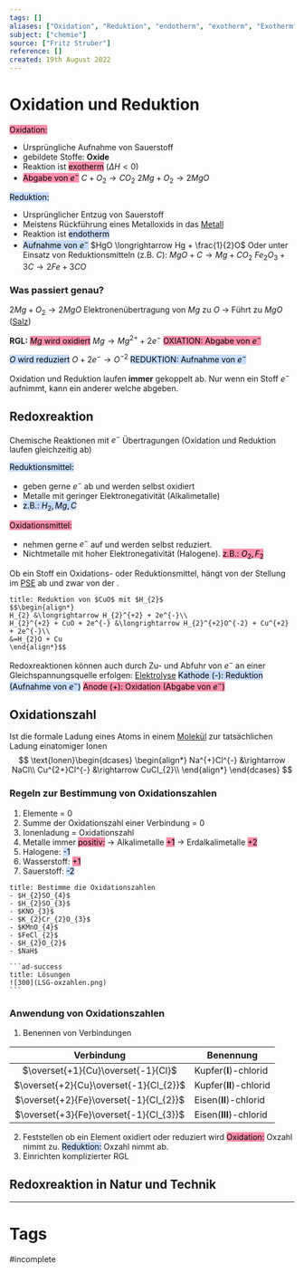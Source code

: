 ```yaml
---
tags: []
aliases: ["Oxidation", "Reduktion", "endotherm", "exotherm", "Exotherm", "Endotherm", "Redoxreaktion", "Redoxpaare", "Redoxpaar"]
subject: ["chemie"]
source: ["Fritz Struber"]
reference: []
created: 19th August 2022
---
```


# Oxidation und Reduktion
<mark style="background: #FF5582A6;">Oxidation:</mark> 
- Ursprüngliche Aufnahme von Sauerstoff
- gebildete Stoffe: **Oxide**
- Reaktion ist <mark style="background: #FF5582A6;">exotherm</mark> ($\Delta H<0$)
- <mark style="background: #FF5582A6;">Abgabe von $e^{-}$</mark> 
$C+O_{2}\longrightarrow CO_{2}$
$2Mg+O_{2} \longrightarrow 2MgO$

<mark style="background: #ADCCFFA6;">Reduktion:</mark> 
- Ursprünglicher Entzug von Sauerstoff
- Meistens Rückführung eines Metalloxids in das [Metall](chemie/Metallbindung.md)
- Reaktion ist <mark style="background: #ADCCFFA6;">endotherm</mark> 
- <mark style="background: #ADCCFFA6;">Aufnahme von $e^{-}$</mark> 
$HgO \longrightarrow Hg + \frac{1}{2}O$
Oder unter Einsatz von Reduktionsmitteln (z.B. $C$):
 $MgO + C \longrightarrow Mg + CO_{2}$
$Fe_{2}O_{3} + 3C \longrightarrow 2Fe + 3CO$

### Was passiert genau?
$2Mg+O_{2}\longrightarrow2MgO$
Elektronenübertragung von $Mg$ zu $O$
$\rightarrow$ Führt zu $MgO$ ([Salz](chemie/Ionenbindung.md))

**RGL:**
<mark style="background: #FF5582A6;">$Mg$ wird oxidiert</mark> $Mg \longrightarrow Mg^{2+}+2e^{-}$
<mark style="background: #FF5582A6;">OXIATION: Abgabe von $e^{-}$</mark> 

<mark style="background: #ADCCFFA6;">$O$ wird reduziert</mark> $O+2e^{-}\longrightarrow O^{-2}$
<mark style="background: #ADCCFFA6;">REDUKTION: Aufnahme von $e^{-}$</mark> 

Oxidation und Reduktion laufen **immer** gekoppelt ab. Nur wenn ein Stoff $e^{-}$ aufnimmt, kann ein anderer welche abgeben.

## Redoxreaktion
Chemische Reaktionen mit $e^{-}$ Übertragungen (Oxidation und Reduktion laufen gleichzeitig ab)

<mark style="background: #ADCCFFA6;">Reduktionsmittel:</mark>
- geben gerne $e^{-}$ ab und werden selbst oxidiert
- Metalle mit geringer Elektronegativität (Alkalimetalle)
 - <mark style="background: #ADCCFFA6;">z.B.: $H_{2}, Mg, C$</mark> 

<mark style="background: #FF5582A6;">Oxidationsmittel:</mark>
- nehmen gerne $e^{-}$ auf und werden selbst reduziert.
- Nichtmetalle mit hoher Elektronegativität (Halogene). 
<mark style="background: #FF5582A6;">z.B.: $O_{2}, F_{2}$</mark> 

Ob ein Stoff ein Oxidations- oder Reduktionsmittel, hängt von der Stellung im [PSE](chemie/Periodensystem%20der%20Elemente.md) ab und zwar von der [](chemie/Periodensystem%20der%20Elemente.md#Elektronegativität%20EN|Elektronegativität%20(EN)).

```ad-example
title: Reduktion von $CuO$ mit $H_{2}$
$$\begin{align*}
H_{2} &\longrightarrow H_{2}^{+2} + 2e^{-}\\
H_{2}^{+2} + CuO + 2e^{-} &\longrightarrow H_{2}^{+2}O^{-2} + Cu^{+2} + 2e^{-}\\
&=H_{2}O + Cu
\end{align*}$$
```

Redoxreaktionen können auch durch Zu- und Abfuhr von $e^{-}$ an einer Gleichspannungsquelle erfolgen: [Elektrolyse](chemie/Elektrochemie.md)
<mark style="background: #ADCCFFA6;">Kathode (-): Reduktion (Aufnahme von $e^{-}$)</mark>
<mark style="background: #FF5582A6;">Anode (+): Oxidation (Abgabe von $e^{-}$)</mark> 

## Oxidationszahl
Ist die formale Ladung eines Atoms in einem [Molekül](chemie/Atombindung.md) zur tatsächlichen Ladung einatomiger Ionen
$$
\text{Ionen}\begin{dcases}
\begin{align*}
Na^{+}Cl^{-} &\rightarrow NaCl\\
Cu^{2+}Cl^{-} &\rightarrow CuCl_{2}\\
\end{align*}
\end{dcases}
$$

### Regeln zur Bestimmung von Oxidationszahlen
1. Elemente = 0
2. Summe der Oxidationszahl einer Verbindung = 0
3. Ionenladung = Oxidationszahl
4. Metalle immer <mark style="background: #FF5582A6;">positiv:</mark>
$\rightarrow$ Alkalimetalle <mark style="background: #FF5582A6;">+1</mark> 
$\rightarrow$ Erdalkalimetalle <mark style="background: #FF5582A6;">+2</mark> 
5. Halogene: <mark style="background: #ADCCFFA6;">-1</mark>
6. Wasserstoff: <mark style="background: #FF5582A6;">+1</mark>
7. Sauerstoff: <mark style="background: #ADCCFFA6;">-2</mark>

````ad-example
title: Bestimme die Oxidationszahlen
- $H_{2}SO_{4}$
- $H_{2}SO_{3}$
- $KNO_{3}$
- $K_{2}Cr_{2}O_{3}$
- $KMnO_{4}$
- $FeCl_{2}$
- $H_{2}O_{2}$
- $NaH$

```ad-success
title: Lösungen
![300](LSG-oxzahlen.png)
```
````

### Anwendung von Oxidationszahlen
1. Benennen von Verbindungen

|               Verbindung               | Benennung          |
|:--------------------------------------:| ------------------ |
|   $\overset{+1}{Cu}\overset{-1}{Cl}$   | Kupfer(**I**)-chlorid  |
| $\overset{+2}{Cu}\overset{-1}{Cl_{2}}$ | Kupfer(**II**)-chlorid |
| $\overset{+2}{Fe}\overset{-1}{Cl_{2}}$ | Eisen(**II**)-chlorid  |
| $\overset{+3}{Fe}\overset{-1}{Cl_{3}}$ | Eisen(**III**)-chlorid |

2. Feststellen ob ein Element oxidiert oder reduziert wird
   <mark style="background: #FF5582A6;">Oxidation:</mark> Oxzahl nimmt zu.
   <mark style="background: #ADCCFFA6;">Reduktion:</mark> Oxzahl nimmt ab.
3. Einrichten komplizierter RGL

## Redoxreaktion in Natur und Technik




---
# Tags
#incomplete 